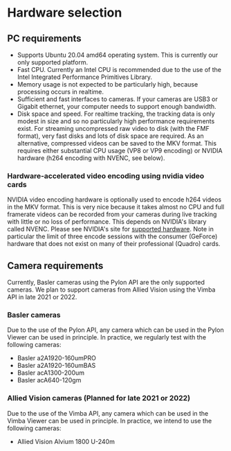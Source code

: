 # Hardware selection

## PC requirements

* Supports Ubuntu 20.04 amd64 operating system. This is currently our only
  supported platform.
* Fast CPU. Currently an Intel CPU is recommended due to the use of the Intel
  Integrated Performance Primitives Library.
* Memory usage is not expected to be particularly high, because processing
  occurs in realtime.
* Sufficient and fast interfaces to cameras. If your cameras are USB3 or Gigabit
  ethernet, your computer needs to support enough bandwidth.
* Disk space and speed. For realtime tracking, the tracking data is only modest
  in size and so no particularly high performance requirements exist. For
  streaming uncompressed raw video to disk (with the FMF format), very fast
  disks and lots of disk space are required. As an alternative, compressed
  videos can be saved to the MKV format. This requires either substantial CPU
  usage (VP8 or VP9 encoding) or NVIDIA hardware (h264 encoding with NVENC, see below).

### Hardware-accelerated video encoding using nvidia video cards

NVIDIA video encoding hardware is optionally used to encode h264 videos in the
MKV format. This is very nice because it takes almost no CPU and full framerate
videos can be recorded from your cameras during live tracking with little or no
loss of performance. This depends on NVIDIA's library called NVENC. Please see
NVIDIA's site for [supported
hardware](https://developer.nvidia.com/video-encode-and-decode-gpu-support-matrix-new).
Note in particular the limit of three encode sessions with the consumer
(GeForce) hardware that does not exist on many of their professional (Quadro)
cards.

## Camera requirements

Currently, Basler cameras using the Pylon API are the only supported cameras. We
plan to support cameras from Allied Vision using the Vimba API in late 2021 or 2022.

### Basler cameras

Due to the use of the Pylon API, any camera which can be used in the Pylon
Viewer can be used in principle. In practice, we regularly test with the
following cameras:

* Basler a2A1920-160umPRO
* Basler a2A1920-160umBAS
* Basler acA1300-200um
* Basler acA640-120gm

### Allied Vision cameras (Planned for late 2021 or 2022)

Due to the use of the Vimba API, any camera which can be used in the Vimba
Viewer can be used in principle. In practice, we intend to use the following
cameras:

* Allied Vision Alvium 1800 U-240m
